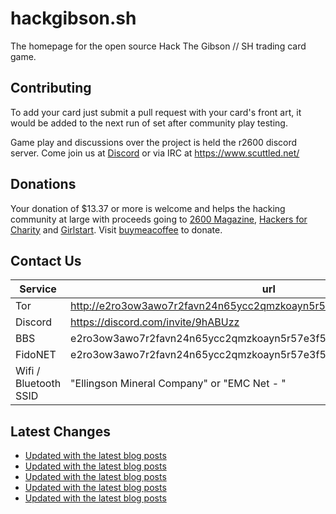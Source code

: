 # hackgibson.sh
The homepage for the open source Hack The Gibson // SH trading card game.


## Contributing

To add your card just submit a pull request with your card's front art, it would be added to the next run of set after community play testing.

Game play and discussions over the project is held the r2600 discord server. Come join us at [Discord](https://discord.com/invite/9hABUzz) or via IRC at https://www.scuttled.net/


## Donations

Your donation of $13.37 or more is welcome and helps the hacking community at large with proceeds going to [2600 Magazine](https://2600.com/), [Hackers for Charity](https://hackersforcharity.org) and [Girlstart](https://girlstart.org).  Visit [buymeacoffee](https://www.buymeacoffee.com/hackgibson.sh) to donate.


## Contact Us

Service | url
-|-
Tor | http://e2ro3ow3awo7r2favn24n65ycc2qmzkoayn5r57e3f56nvjwdcgg32ad.onion
Discord | https://discord.com/invite/9hABUzz
BBS | e2ro3ow3awo7r2favn24n65ycc2qmzkoayn5r57e3f56nvjwdcgg32ad.onion:23
FidoNET | e2ro3ow3awo7r2favn24n65ycc2qmzkoayn5r57e3f56nvjwdcgg32ad.onion:24554
Wifi / Bluetooth SSID | "Ellingson Mineral Company" or "EMC Net - <fidonet address>"

## Latest Changes
<!-- BLOG-POST-LIST:START -->
- [Updated with the latest blog posts](https://github.com/DFW2600/hackgibson.sh/commit/36c5e90ba484f0d54b60fe969b31cd3b797c5b78)
- [Updated with the latest blog posts](https://github.com/DFW2600/hackgibson.sh/commit/ed13c67e2bc699594f0f27b539356d7bcfa4a5f7)
- [Updated with the latest blog posts](https://github.com/DFW2600/hackgibson.sh/commit/0e395fdd1e03ef7a77dce76984dde4c2161298b6)
- [Updated with the latest blog posts](https://github.com/DFW2600/hackgibson.sh/commit/8ca4cdcab3a9ca1507edc667d379021aecc3c1a6)
- [Updated with the latest blog posts](https://github.com/DFW2600/hackgibson.sh/commit/e68c72f21d28c7022754d55dceb332b7e0700c68)
<!-- BLOG-POST-LIST:END -->

